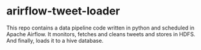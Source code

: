 # arirflow-tweet-loader
This repo contains a data pipeline code written in python and scheduled in Apache Airflow. It monitors, fetches and cleans tweets and stores in HDFS. And finally, loads it to a hive database.
